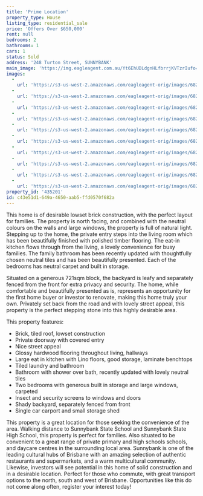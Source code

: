 ```yaml
---
title: 'Prime Location'
property_type: House
listing_type: residential_sale
price: 'Offers Over $650,000'
rent: null
bedrooms: 2
bathrooms: 1
cars: 1
status: Sold
address: '248 Turton Street, SUNNYBANK'
main_image: 'https://img.eagleagent.com.au/Yt6EhUDLdgnHLfbrrjKVTzrIufo=/1280x854/smart/https://s3-us-west-2.amazonaws.com/eagleagent-orig/images/6821664/127322982-image-M.jpg'
images:
  -
    url: 'https://s3-us-west-2.amazonaws.com/eagleagent-orig/images/6821673/127322982-image-I.jpg'
  -
    url: 'https://s3-us-west-2.amazonaws.com/eagleagent-orig/images/6821672/127322982-image-H.jpg'
  -
    url: 'https://s3-us-west-2.amazonaws.com/eagleagent-orig/images/6821671/127322982-image-G.jpg'
  -
    url: 'https://s3-us-west-2.amazonaws.com/eagleagent-orig/images/6821670/127322982-image-F.jpg'
  -
    url: 'https://s3-us-west-2.amazonaws.com/eagleagent-orig/images/6821669/127322982-image-E.jpg'
  -
    url: 'https://s3-us-west-2.amazonaws.com/eagleagent-orig/images/6821668/127322982-image-D.jpg'
  -
    url: 'https://s3-us-west-2.amazonaws.com/eagleagent-orig/images/6821667/127322982-image-C.jpg'
  -
    url: 'https://s3-us-west-2.amazonaws.com/eagleagent-orig/images/6821666/127322982-image-B.jpg'
  -
    url: 'https://s3-us-west-2.amazonaws.com/eagleagent-orig/images/6821665/127322982-image-A.jpg'
  -
    url: 'https://s3-us-west-2.amazonaws.com/eagleagent-orig/images/6821664/127322982-image-M.jpg'
property_id: '435201'
id: c43e51d1-649a-4650-aab5-ffd0570f682a
---
```

This home is of desirable lowset brick construction, with the perfect layout for families. The property is north facing, and combined with the neutral colours on the walls and large windows, the property is full of natural light. Stepping up to the home, the private entry steps into the living room which has been beautifully finished with polished timber flooring. The eat-in kitchen flows through from the living, a lovely convenience for busy families. The family bathroom has been recently updated with thoughtfully chosen neutral tiles and has been beautifully presented. Each of the bedrooms has neutral carpet and built in storage.

Situated on a generous 721sqm block, the backyard is leafy and separately fenced from the front for extra privacy and security. The home, while comfortable and beautifully presented as is, represents an opportunity for the first home buyer or investor to renovate, making this home truly your own. Privately set back from the road and with lovely street appeal, this property is the perfect stepping stone into this highly desirable area.

This property features:

*  Brick, tiled roof, lowset construction
*  Private doorway with covered entry
*  Nice street appeal
*  Glossy hardwood flooring throughout living, hallways
*  Large eat in kitchen with Lino floors, good storage, laminate benchtops
*  Tiled laundry and bathroom
*  Bathroom with shower over bath, recently updated with lovely neutral tiles
*  Two bedrooms with generous built in storage and large windows, carpeted
*  Insect and security screens to windows and doors
*  Shady backyard, separately fenced from front
*  Single car carport and small storage shed

This property is a great location for those seeking the convenience of the area. Walking distance to Sunnybank State School and Sunnybank State High School, this property is perfect for families. Also situated to be convenient to a great range of private primary and high schools schools, and daycare centres in the surrounding local area. Sunnybank is one of the leading cultural hubs of Brisbane with an amazing selection of authentic restaurants and supermarkets, and a warm multicultural community. Likewise, investors will see potential in this home of solid construction and in a desirable location. Perfect for those who commute, with great transport options to the north, south and west of Brisbane. Opportunities like this do not come along often, register your interest today!